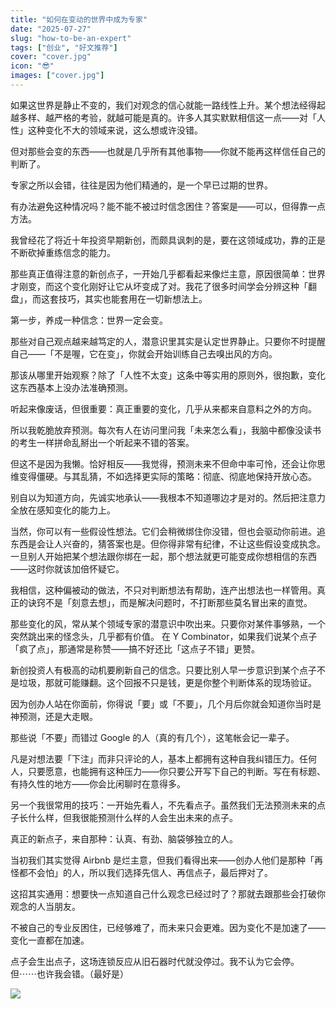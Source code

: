 ```yaml
---
title: "如何在变动的世界中成为专家"
date: "2025-07-27"
slug: "how-to-be-an-expert"
tags: ["创业", "好文推荐"]
cover: "cover.jpg"
icon: "😎"
images: ["cover.jpg"]
---
```

如果这世界是静止不变的，我们对观念的信心就能一路线性上升。某个想法经得起越多样、越严格的考验，就越可能是真的。许多人其实默默相信这一点——对「人性」这种变化不大的领域来说，这么想或许没错。



但对那些会变的东西——也就是几乎所有其他事物——你就不能再这样信任自己的判断了。



专家之所以会错，往往是因为他们精通的，是一个早已过期的世界。



有办法避免这种情况吗？能不能不被过时信念困住？答案是——可以，但得靠一点方法。



我曾经花了将近十年投资早期新创，而颇具讽刺的是，要在这领域成功，靠的正是不断砍掉重练信念的能力。



那些真正值得注意的新创点子，一开始几乎都看起来像烂主意，原因很简单：世界才刚变，而这个变化刚好让它从坏变成了对。我花了很多时间学会分辨这种「翻盘」，而这套技巧，其实也能套用在一切新想法上。



第一步，养成一种信念：世界一定会变。



那些对自己观点越来越笃定的人，潜意识里其实是认定世界静止。只要你不时提醒自己——「不是喔，它在变」，你就会开始训练自己去嗅出风的方向。



那该从哪里开始观察？除了「人性不太变」这条中等实用的原则外，很抱歉，变化这东西基本上没办法准确预测。



听起来像废话，但很重要：真正重要的变化，几乎从来都来自意料之外的方向。



所以我乾脆放弃预测。每次有人在访问里问我「未来怎么看」，我脑中都像没读书的考生一样拼命乱掰出一个听起来不错的答案。



但这不是因为我懒。恰好相反——我觉得，预测未来不但命中率可怜，还会让你思维变得僵硬。与其乱猜，不如选择更实际的策略：彻底、彻底地保持开放心态。



别自以为知道方向，先诚实地承认——我根本不知道哪边才是对的。然后把注意力全放在感知变化的能力上。



当然，你可以有一些假设性想法。它们会稍微绑住你没错，但也会驱动你前进。追东西是会让人兴奋的，猜答案也是。但你得非常有纪律，不让这些假设变成执念。
一旦别人开始把某个想法跟你绑在一起，那个想法就更可能变成你想相信的东西——这时你就该加倍怀疑它。



我相信，这种偏被动的做法，不只对判断想法有帮助，连产出想法也一样管用。真正的诀窍不是「刻意去想」，而是解决问题时，不打断那些莫名冒出来的直觉。



那些变化的风，常从某个领域专家的潜意识中吹出来。只要你对某件事够熟，一个突然跳出来的怪念头，几乎都有价值。
在 Y Combinator，如果我们说某个点子「疯了点」，那通常是称赞——搞不好还比「这点子不错」更赞。



新创投资人有极高的动机要刷新自己的信念。只要比别人早一步意识到某个点子不是垃圾，那就可能赚翻。这个回报不只是钱，更是你整个判断体系的现场验证。



因为创办人站在你面前，你得说「要」或「不要」，几个月后你就会知道你当时是神预测，还是大走眼。



那些说「不要」而错过 Google 的人（真的有几个），这笔帐会记一辈子。



凡是对想法要「下注」而非只评论的人，基本上都拥有这种自我纠错压力。任何人，只要愿意，也能拥有这种压力——你只要公开写下自己的判断。写在有标题、有持久性的地方——你会比闲聊时在意得多。



另一个我很常用的技巧：一开始先看人，不先看点子。虽然我们无法预测未来的点子长什么样，但我很能预测什么样的人会生出未来的点子。



真正的新点子，来自那种：认真、有劲、脑袋够独立的人。



当初我们其实觉得 Airbnb 是烂主意，但我们看得出来——创办人他们是那种「再怪都不会怕」的人，所以我们选择先信人、再信点子，最后押对了。



这招其实通用：想要快一点知道自己什么观念已经过时了？那就去跟那些会打破你观念的人当朋友。



不被自己的专业反困住，已经够难了，而未来只会更难。因为变化不是加速了——变化一直都在加速。



点子会生出点子，这场连锁反应从旧石器时代就没停过。我不认为它会停。
但⋯⋯也许我会错。（最好是）




![](https://prod-files-secure.s3.us-west-2.amazonaws.com/112d0858-5090-4d34-a606-b75eb8d65fd2/46476355-9cf3-4e99-9b7a-3531bc426380/1000202064.png?X-Amz-Algorithm=AWS4-HMAC-SHA256&X-Amz-Content-Sha256=UNSIGNED-PAYLOAD&X-Amz-Credential=ASIAZI2LB4664SBA466F%2F20250809%2Fus-west-2%2Fs3%2Faws4_request&X-Amz-Date=20250809T114418Z&X-Amz-Expires=3600&X-Amz-Security-Token=IQoJb3JpZ2luX2VjEIP%2F%2F%2F%2F%2F%2F%2F%2F%2F%2FwEaCXVzLXdlc3QtMiJIMEYCIQCd6oD90qFABeMEe1HtFTP2pb7jFHIDUi%2FnA%2BqevOdvmgIhAO1Hw8otAsXD4rU5gkGmtS79XMW%2B%2F4oWP1PWVoeh8c1GKogECLz%2F%2F%2F%2F%2F%2F%2F%2F%2F%2FwEQABoMNjM3NDIzMTgzODA1Igz4yqX1%2BA52m8zF8Fcq3AOtiL7MnSgKemBU4k16bG12t0rBjEb2cm0Afd4gWTwMNrz8ZJEGjOg27QSeVcJX%2FttOXEo4Kf3skJ%2B4xo2FYgO2W8qb9PxOYMvlmD3K5v8c63MOqZPi%2B9XoZ3iXbLqdaCxRtrNsD8WEw2Fn9g%2FRW%2FZApczeBz1Uhv2xynBZVaq2joesAdelMSXOSvKiBvWGtwUdh6%2B6nFgITyCKBmY6TIScVnIw7v23TTKxgHKcpjIjopgbY73qXJgS2F9fOQxIEnkIpbZN6GeS8ZQ8F3lEu7rwN%2F53Bhd55riGG5cFEFydvf7rXu3ygSocYFG3%2FMBqJ1BUwM5m6GoJVYZ%2FNuYcJXvHmWUHl01QMz0W8kSZceir6GaZ4eLga8bkrq0J5nOT9eXwDHwzcOcz1AFQV9ns1rvczztyE8yPSqPHFvirHOYOnIV%2FuPFpM0aYnERxkZXfVvxXBJWbBqWS29ujY29SC86TN8or8wYij%2BJPqwnGaaCd2VggesjAAaV0tvh6L1HcZptOZ1%2F43Kj9tJwRhRGTh1ZkXToUtbyZY2kD4UQE%2FG9xXpobYb8sX6BAb83B6xLF9bVMfhIlY7sHUXm30KhnVELX5GGGo1XDQgMy5XTXs37kOOHoU8X6SJzetJFw%2FTD8ydzEBjqkAQ458S%2F%2Fo6nPCgBLanYV8QFviDBBoW2GjLLcoEj6lFL8OAT65JVaxl51Spqyo7LSJcVtswZRnu3N%2BZ9Ki81EiOYVnS1fzy5mhDpEn1vkZw2jT7y%2Blrg4JPvkqfshWxb%2FoI3MT5KcAzdN3Gdly%2F7CgCJo9TEPu0xWBnkoDJ07GnCpVc8x%2BL2X5f9xUW0d7HLFPlFUbvheQdayFXyhYs3ayT4Jdu10&X-Amz-Signature=7a7f27953bce09074630b192e461e663adb0c538527df4ac329972957946076c&X-Amz-SignedHeaders=host&x-amz-checksum-mode=ENABLED&x-id=GetObject)

